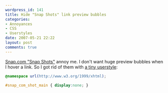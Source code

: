 ```yaml
---
wordpress_id: 141
title: Hide "Snap Shots" link preview bubbles
categories:
- Annoyances
- CSS
- Userstyles
date: 2007-05-21 22:22
layout: post
comments: true
---
```

<a href="http://www.snap.com/about/shots_central.php">Snap.com "Snap Shots"</a> annoy me. I don't want huge preview bubbles when I hover a link. So I got rid of them with <a href="http://userstyles.org/styles/2394">a tiny userstyle</a>:

``` css
@namespace url(http://www.w3.org/1999/xhtml);

#snap_com_shot_main { display:none; }
```
